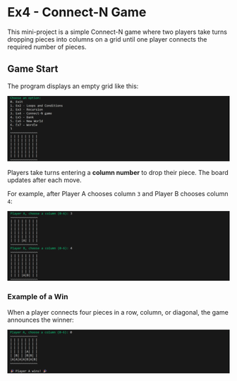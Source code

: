 # Ex4 - Connect-N Game

This mini-project is a simple Connect-N game where two players take turns dropping pieces into columns on a grid until one player connects the required number of pieces.

## Game Start

The program displays an empty grid like this:

![Connect-N Grid](images/connect-n%20grid.png)

Players take turns entering a **column number** to drop their piece. The board updates after each move.

For example, after Player A chooses column `3` and Player B chooses column `4`:

![Connect-N Move Example](images/connect-n%20move.png)

### Example of a Win

When a player connects four pieces in a row, column, or diagonal, the game announces the winner:

![Connect-N Win Example](images/connect-n%20win.png)

